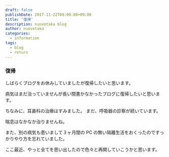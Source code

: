 ```yaml
---
draft: false
publishDate: 2017-11-22T09:00:00+09:00
title: '復帰'
description: nuovotaka blog
author: nuovotaka
categories:
  - information
tags:
  - blog
  - return
---
```


### 復帰

しばらくブログをお休みしていましたが復帰したいと思います。

病気はまだ治っていませんが長い間書かなかったブログに復帰したいと思います。

ちなみに、耳鼻科の治療はすみました。
まだ、呼吸器の診察が続いています。

喘息はなかなか治りませんね。

また、別の病気も患いまして３ヶ月間の PC の無い隔離生活をおくったのですっかりやり方を忘れていました。

ここ最近、やっと全てを思い出したので色々と再開していこうかと思います。

